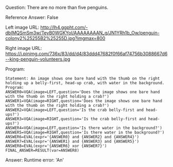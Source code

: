 Question: There are no more than five penguins.

Reference Answer: False

Left image URL: http://lh4.ggpht.com/-dbIMQSmSm3w/TeyB0WGKYoI/AAAAAAAAN_g/JN1YRh1b_Ow/penguin-colony2%25255B2%25255D.jpg?imgmax=800

Right image URL: https://i.pinimg.com/736x/83/dd/d4/83ddd47682f0f66af74756b3088667d6--king-penguin-volunteers.jpg

Program:

```
Statement: An image shows one bare hand with the thumb on the right holding up a belly-first, head-up crab, with water in the background.
Program:
ANSWER0=VQA(image=LEFT,question='Does the image shows one bare hand with the thumb on the right holding a crab?')
ANSWER1=VQA(image=RIGHT,question='Does the image shows one bare hand with the thumb on the right holding a crab?')
ANSWER2=VQA(image=LEFT,question='Is the crab belly-first and head-ups?')
ANSWER3=VQA(image=RIGHT,question='Is the crab belly-first and head-ups?')
ANSWER4=VQA(image=LEFT,question='Is there water in the background?')
ANSWER5=VQA(image=RIGHT,question='Is there water in the background?')
ANSWER6=EVAL(expr='{ANSWER0} and {ANSWER2} and {ANSWER4}')
ANSWER7=EVAL(expr='{ANSWER1} and {ANSWER3} and {ANSWER5}')
ANSWER8=EVAL(expr='{ANSWER6} xor {ANSWER7}')
FINAL_ANSWER=RESULT(var=ANSWER8)
```
Answer: Runtime error: 'An'

